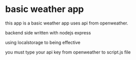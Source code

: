 # basic weather app
this app is a basic weather app uses api from openweather.

backend side written with nodejs express

using localstorage to being effective

you must type your api key from openweather to script.js file
